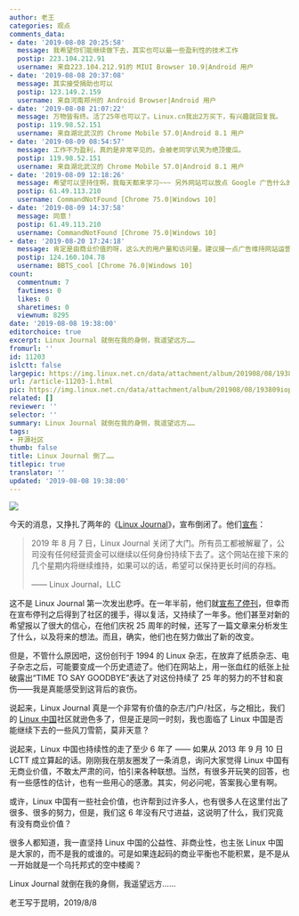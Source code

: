 ```yaml
---
author: 老王
categories: 观点
comments_data:
- date: '2019-08-08 20:25:58'
  message: 我希望你们能继续做下去，其实也可以最一些盈利性的技术工作
  postip: 223.104.212.91
  username: 来自223.104.212.91的 MIUI Browser 10.9|Android 用户
- date: '2019-08-08 20:37:08'
  message: 其实接受捐助也可以
  postip: 123.149.2.159
  username: 来自河南郑州的 Android Browser|Android 用户
- date: '2019-08-08 21:07:22'
  message: 万物皆有终。活了25年也可以了。Linux.cn我出2万买下，有兴趣就回复我。
  postip: 119.98.52.151
  username: 来自湖北武汉的 Chrome Mobile 57.0|Android 8.1 用户
- date: '2019-08-09 08:54:57'
  message: 工作不为盈利，真的是非常罕见的。会被老同学讥笑为绝顶傻瓜。
  postip: 119.98.52.151
  username: 来自湖北武汉的 Chrome Mobile 57.0|Android 8.1 用户
- date: '2019-08-09 12:18:26'
  message: 希望可以坚持住啊，我每天都来学习~~~ 另外网站可以放点 Google 广告什么的吧~
  postip: 61.49.113.210
  username: CommandNotFound [Chrome 75.0|Windows 10]
- date: '2019-08-09 14:37:58'
  message: 同意！
  postip: 61.49.113.210
  username: CommandNotFound [Chrome 75.0|Windows 10]
- date: '2019-08-20 17:24:18'
  message: 肯定是由商业价值的呀，这么大的用户量和访问量。建议接一点广告维持网站运营，让这个社区能存在的更长久。
  postip: 124.160.104.78
  username: BBTS_cool [Chrome 76.0|Windows 10]
count:
  commentnum: 7
  favtimes: 0
  likes: 0
  sharetimes: 0
  viewnum: 8295
date: '2019-08-08 19:38:00'
editorchoice: true
excerpt: Linux Journal 就倒在我的身侧，我遥望远方……
fromurl: ''
id: 11203
islctt: false
largepic: https://img.linux.net.cn/data/attachment/album/201908/08/193809iop4hcvdv4t1o4o1.jpg
url: /article-11203-1.html
pic: https://img.linux.net.cn/data/attachment/album/201908/08/193809iop4hcvdv4t1o4o1.jpg.thumb.jpg
related: []
reviewer: ''
selector: ''
summary: Linux Journal 就倒在我的身侧，我遥望远方……
tags:
- 开源社区
thumb: false
title: Linux Journal 倒了……
titlepic: true
translator: ''
updated: '2019-08-08 19:38:00'
---
```


![](/data/attachment/album/201908/08/193809iop4hcvdv4t1o4o1.jpg)


今天的消息，又挣扎了两年的《[Linux Journal](https://www.linuxjournal.com/)》，宣布倒闭了。他们[宣布](https://www.linuxjournal.com/content/linux-journal-ceases-publication-awkward-goodbye)：



> 
> 2019 年 8 月 7 日，Linux Journal 关闭了大门。所有员工都被解雇了，公司没有任何经营资金可以继续以任何身份持续下去了。这个网站在接下来的几个星期内将继续维持，如果可以的话，希望可以保持更长时间的存档。
> 
> 
> —— Linux Journal，LLC
> 
> 
> 


这不是 Linux Journal 第一次发出悲呼。在一年半前，他们就[宣布了停刊](/article-9106-1.html)，但幸而在宣布停刊之后得到了社区的援手，得以复活，又持续了一年多。他们甚至对新的希望报以了很大的信心，在他们庆祝 25 周年的时候，还写了一篇文章来分析发生了什么，以及将来的想法。而且，确实，他们也在努力做出了新的改变。


但是，不管什么原因吧，这份创刊于 1994 的 Linux 杂志，在放弃了纸质杂志、电子杂志之后，可能要变成一个历史遗迹了。他们在网站上，用一张血红的纸张上扯破露出“TIME TO SAY GOODBYE”表达了对这份持续了 25 年的努力的不甘和哀伤——我是真能感受到这背后的哀伤。


说起来，Linux Journal 真是一个非常有价值的杂志/门户/社区，与之相比，我们的 [Linux 中国](https://linux.cn/)社区就逊色多了，但是正是同一时刻，我也面临了 Linux 中国是否能继续下去的一些风刀雪箭，莫非天意？


说起来，Linux 中国也持续性的走了至少 6 年了 —— 如果从 2013 年 9 月 10 日 LCTT 成立算起的话。刚刚我在朋友圈发了一条消息，询问大家觉得 Linux 中国有无商业价值，不敢太严肃的问，怕引来各种联想。当然，有很多开玩笑的回答，也有一些感性的估计，也有一些用心的感激。其实，何必问呢，答案我心里有啊。


或许，Linux 中国有一些社会价值，也许帮到过许多人，也有很多人在这里付出了很多、很多的努力，但是，我们这 6 年没有尺寸进益，这说明了什么，我们究竟有没有商业价值？


很多人都知道，我一直坚持 Linux 中国的公益性、非商业性，也主张 Linux 中国是大家的，而不是我的或谁的。可是如果连起码的商业平衡也不能积累，是不是从一开始就是一个乌托邦式的空中楼阁？


Linux Journal 就倒在我的身侧，我遥望远方……


老王写于昆明，2019/8/8
